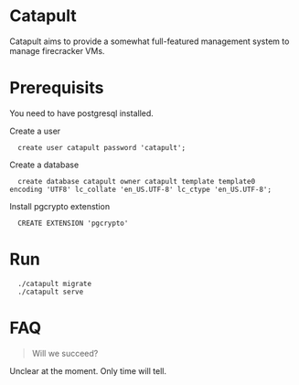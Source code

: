 # Catapult
Catapult aims to provide a somewhat full-featured management system to manage firecracker VMs.

# Prerequisits
You need to have postgresql installed.

Create a user
```
  create user catapult password 'catapult';
```

Create a database
```
  create database catapult owner catapult template template0
encoding 'UTF8' lc_collate 'en_US.UTF-8' lc_ctype 'en_US.UTF-8';

```

Install pgcrypto extenstion
```
  CREATE EXTENSION 'pgcrypto'
```

# Run
```
  ./catapult migrate
  ./catapult serve
```

# FAQ
> Will we succeed?

Unclear at the moment. Only time will tell.
